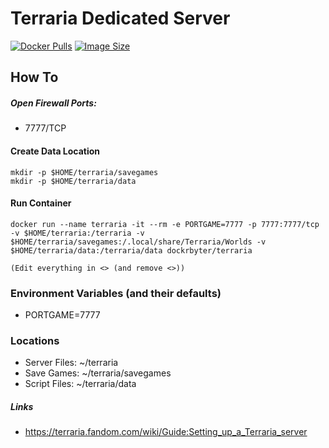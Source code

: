 # Terraria Dedicated Server
[![Docker Pulls](https://img.shields.io/docker/pulls/dockrbyter/arksurvivalevolved.svg)](https://hub.docker.com/r/dockrbyter/arksurvivalevolved)
[![Image Size](https://img.shields.io/docker/image-size/dockrbyter/arksurvivalevolved.svg)](https://hub.docker.com/r/dockrbyter/arksurvivalevolved)

## How To

##### Open Firewall Ports:
 - 7777/TCP

#### Create Data Location
```
mkdir -p $HOME/terraria/savegames
mkdir -p $HOME/terraria/data
 ```

#### Run Container
```
docker run --name terraria -it --rm -e PORTGAME=7777 -p 7777:7777/tcp -v $HOME/terraria:/terraria -v $HOME/terraria/savegames:/.local/share/Terraria/Worlds -v $HOME/terraria/data:/terraria/data dockrbyter/terraria

(Edit everything in <> (and remove <>))
 ```

### Environment Variables (and their defaults)
 - PORTGAME=7777


### Locations
 - Server Files: ~/terraria
 - Save Games: ~/terraria/savegames
 - Script Files: ~/terraria/data


##### Links
 - https://terraria.fandom.com/wiki/Guide:Setting_up_a_Terraria_server
